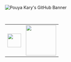 ![Pouya Kary's GitHub Banner](https://github.com/pouyakary/pouyakary/assets/2157285/d6a5d1fa-9631-4f82-9748-e917c9f82074)

<br>

<table data-sourcepos="3:1-5:236">
  <tbody>  
  <tr>
    <td>
      <a href="https://www.fsf.org">
        <img height="45" src="https://user-images.githubusercontent.com/2157285/276003683-69099bc6-03ba-42f7-8d67-a44a87f166e2.png">
      </a>
    </td>
    <td>
      <a herf="https://www.eff.org/">
        <img height="100" src="https://user-images.githubusercontent.com/2157285/278803009-e4198e37-d0c4-4021-b7ec-6dbe43cbf06d.png">
      </a>
    </td>
  </tr>
  </tbody>
</table>
